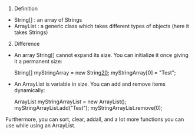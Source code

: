 1) Definition
- String[] : an array of Strings 
- ArrayList<String> : a generic class which takes different types of objects (here it takes Strings)

2) Difference
- An array String[] cannot expand its size. You can initialize it once giving it a permanent size:

    String[] myStringArray = new String[20]();
    myStringArray[0] = "Test";

- An ArrayList<String> is variable in size. You can add and remove items dynamically:

    ArrayList<String> myStringArrayList = new ArrayList<String>();
    myStringArrayList.add("Test");
    myStringArrayList.remove(0);

Furthermore, you can sort, clear, addall, and a lot more functions you can use while using an ArrayList.
